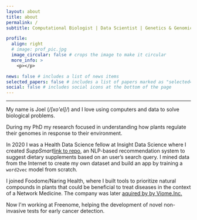 ```yaml
---
layout: about
title: about
permalink: /
subtitle: Computational Biologist | Data Scientist | Genetics & Genomics PhD

profile:
  align: right
  # image: prof_pic.jpg
  image_circular: false # crops the image to make it circular
  more_info: >
    <p></p>

news: false # includes a list of news items
selected_papers: false # includes a list of papers marked as "selected={true}"
social: false # includes social icons at the bottom of the page
---
```


---

My name is Joel (_/[xo'el]/_) and I love using computers and data to solve biological problems.

During my PhD my research focused in understanding how plants regulate their genomes in response to their environment.

In 2020 I was a Health Data Science fellow at Insight Data Science where I created _SuppSmart_[link to repo](https://github.com/rodriguezmDNA/suppsmart), an NLP-based recommendation system to suggest dietary supplements based on an user’s search query. I mined data from the Internet to create my own dataset and build an app by training a `word2vec` model from scratch.

I joined Foodome/Naring Health, where I built tools to prioritize natural compounds in plants that could be beneficial to treat diseases in the context of a Network Medicine. The company was later [aquired by by Viome.Inc.](https://www.prnewswire.com/news-releases/viome-acquires-naring-health-to-further-its-lead-in-personalized-nutrition-and-longevity-301975499.html)

Now I'm working at Freenome, helping the development of novel non-invasive tests for early cancer detection.
